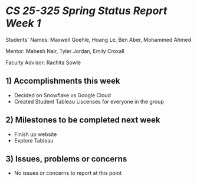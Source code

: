 # *CS 25-325 Spring Status Report Week 1*

Students' Names: Maxwell Goehle, Hoang Le, Ben Aber, Mohammed Ahmed

Mentor: Mahesh Nair, Tyler Jordan, Emily Croxall

Faculty Advisor: Rachita Sowle

 ## 1) Accomplishments this week ##
   - Decided on Snowflake vs Google Cloud
   - Created Student Tableau Liscenses for everyone in the group
## 2) Milestones to be completed next week ##
   - Finish up website
   - Explore Tableau
## 3) Issues, problems or concerns ## 
   - No issues or concerns to report at this point

